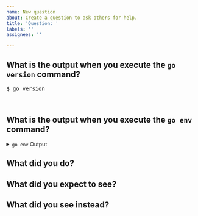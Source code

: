 ```yaml
---
name: New question
about: Create a question to ask others for help.
title: 'Question: '
labels: ''
assignees: ''

---
```


<!-- Please answer the following questions before submitting your issue. Thanks! -->

## What is the output when you execute the `go version` command?

<pre>
$ go version
<!-- Please fill in your answer in the blank line below this line. -->

</pre>

## What is the output when you execute the `go env` command?

<details>
<summary><code>go env</code> Output</summary>
<br>
<pre>
$ go env
<!-- Please fill in your answer in the blank line below this line. -->

</pre>
</details>

## What did you do?

<!-- If possible, provide a recipe for reproducing the error. -->
<!-- Please fill in your answer in the blank line below this line. -->


## What did you expect to see?

<!-- Please fill in your answer in the blank line below this line. -->


## What did you see instead?

<!-- Please fill in your answer in the blank line below this line. -->

